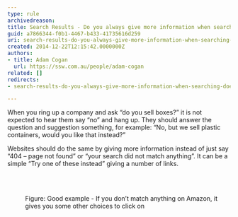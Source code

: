 ```yaml
---
type: rule
archivedreason: 
title: Search Results - Do you always give more information when searching doesn’t find anything?
guid: a7866344-f0b1-4467-b433-41735616d259
uri: search-results-do-you-always-give-more-information-when-searching-doesnt-find-anything
created: 2014-12-22T12:15:42.0000000Z
authors:
- title: Adam Cogan
  url: https://ssw.com.au/people/adam-cogan
related: []
redirects:
- search-results-do-you-always-give-more-information-when-searching-doesn’t-find-anything

---
```



<div class="page" title="Page 4"><div><div><p class="ssw15-rteElement-P">When you ring up a company and ask “do you sell boxes?” it is not expected to hear them
say “no” and hang up.&#160;They should answer the question and suggestion something, for example&#58; “No, but we sell
plastic containers, would you like that instead?”
​</p></div></div><div><div><p class="ssw15-rteElement-P">Websites should do the same by giving more information instead of just say “404 – page not&#160;found” or “your search did not match anything”. It can be a simple “Try one of these instead”&#160;giving a number of links.&#160;​</p></div></div></div>
<br><excerpt class='endintro'></excerpt><br>
<dl class="goodImage"><dt><img src="/WebSites/RulesToBetterWebsitesLayout/PublishingImages/amazon-search.jpg" alt="" /></dt><dd>Figure&#58; Good example - If you don’t match anything on Amazon, it gives you some other choices to click on</dd></dl>


